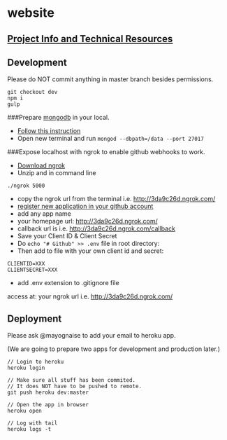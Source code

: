 # website

## [Project Info and Technical Resources](https://github.com/rolz/gitback/wiki)

## Development

Please do NOT commit anything in master branch besides permissions.

```
git checkout dev
npm i
gulp
```

###Prepare [mongodb](http://www.mongodb.org/) in your local.

* [Follow this instruction](http://docs.mongodb.org/manual/tutorial/install-mongodb-on-os-x/)
* Open new terminal and run `mongod --dbpath=/data --port 27017`



###Expose localhost with ngrok to enable github webhooks to work.

* [Download ngrok](https://ngrok.com/)
* Unzip and in command line
```
./ngrok 5000
```
* copy the ngrok url from the terminal i.e. http://3da9c26d.ngrok.com/
* [register new application in your github account](https://github.com/settings/applications) 
* add any app name 
* your homepage url: http://3da9c26d.ngrok.com/  
* callback url is i.e. http://3da9c26d.ngrok.com/callback
* Save your Client ID & Client Secret 
* Do `echo "# Github" >> .env` file in root directory:
* Then add to file with your own client id and secret:
```
CLIENTID=XXX
CLIENTSECRET=XXX
```
* add .env extension to .gitignore file

access at: your ngrok url i.e. http://3da9c26d.ngrok.com/

## Deployment

Please ask @mayognaise to add your email to heroku app.

(We are going to prepare two apps for development and production later.)

```
// Login to heroku
heroku login

// Make sure all stuff has been commited.
// It does NOT have to be pushed to remote.
git push heroku dev:master

// Open the app in browser
heroku open

// Log with tail
heroku logs -t
```

